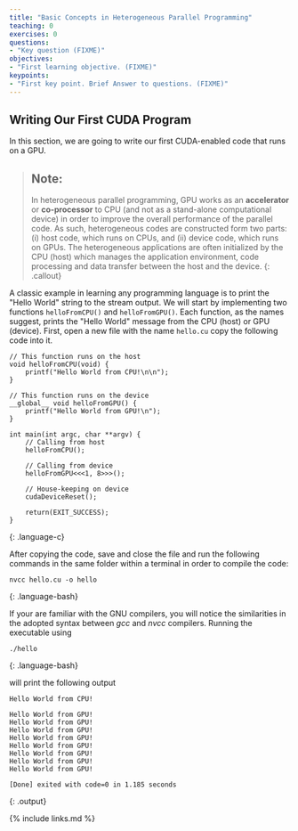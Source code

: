```yaml
---
title: "Basic Concepts in Heterogeneous Parallel Programming"
teaching: 0
exercises: 0
questions:
- "Key question (FIXME)"
objectives:
- "First learning objective. (FIXME)"
keypoints:
- "First key point. Brief Answer to questions. (FIXME)"
---
```


## Writing Our First CUDA Program

In this section, we are going to write our first CUDA-enabled code that runs
on a GPU. 

> ## Note:
> In heterogeneous parallel programming, GPU works as an **accelerator** or **co-processor**
> to CPU (and not as a stand-alone computational device) in order to improve the 
> overall performance of the parallel code. As such, heterogeneous codes are constructed
> form two parts: (i) host code, which runs on CPUs, and (ii) device code, which runs on
> GPUs. The heterogeneous applications are often initialized by the CPU (host) which manages
> the application environment, code processing and data transfer between the host
> and the device.
{: .callout}

A classic example in learning any programming language is to print the "Hello World" string
to the stream output. We will start by implementing two functions `helloFromCPU()` 
and `helloFromGPU()`. Each function, as the names suggest, prints the "Hello World" message 
from the CPU (host) or GPU (device). First, open a new file with the name `hello.cu`
copy the following code into it.

~~~
// This function runs on the host
void helloFromCPU(void) {
    printf("Hello World from CPU!\n\n");  
}

// This function runs on the device
__global__ void helloFromGPU() {
    printf("Hello World from GPU!\n");
}

int main(int argc, char **argv) {
    // Calling from host
    helloFromCPU();  

    // Calling from device
    helloFromGPU<<<1, 8>>>();

    // House-keeping on device
    cudaDeviceReset();

    return(EXIT_SUCCESS);
}
~~~
{: .language-c}

After copying the code, save and close the file and run the following commands in the same folder within a terminal in order to compile the code:

~~~
nvcc hello.cu -o hello
~~~
{: .language-bash}

If your are familiar with the GNU compilers, you will notice
the similarities in the adopted syntax between *gcc* and
 *nvcc* compilers. Running the executable using

~~~
./hello
~~~
{: .language-bash}

will print the following output

~~~
Hello World from CPU!

Hello World from GPU!
Hello World from GPU!
Hello World from GPU!
Hello World from GPU!
Hello World from GPU!
Hello World from GPU!
Hello World from GPU!
Hello World from GPU!

[Done] exited with code=0 in 1.185 seconds
~~~
{: .output}

{% include links.md %}


